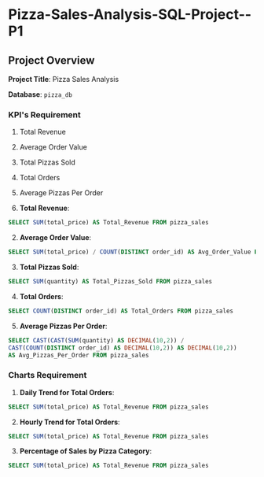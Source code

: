 # Pizza-Sales-Analysis-SQL-Project--P1


## Project Overview

**Project Title**: Pizza Sales Analysis  

**Database**: `pizza_db`


### KPI's Requirement

1. Total Revenue

2. Average Order Value

3. Total Pizzas Sold

4. Total Orders

5. Average Pizzas Per Order

1. **Total Revenue**:
```sql
SELECT SUM(total_price) AS Total_Revenue FROM pizza_sales
```

2. **Average Order Value**:
```sql
SELECT SUM(total_price) / COUNT(DISTINCT order_id) AS Avg_Order_Value FROM pizza_sales
```

3. **Total Pizzas Sold**:
```sql
SELECT SUM(quantity) AS Total_Pizzas_Sold FROM pizza_sales
```

4. **Total Orders**:
```sql
SELECT COUNT(DISTINCT order_id) AS Total_Orders FROM pizza_sales
```

5. **Average Pizzas Per Order**:
```sql
SELECT CAST(CAST(SUM(quantity) AS DECIMAL(10,2)) / 
CAST(COUNT(DISTINCT order_id) AS DECIMAL(10,2)) AS DECIMAL(10,2)) 
AS Avg_Pizzas_Per_Order FROM pizza_sales
```


### Charts Requirement


1. **Daily Trend for Total Orders**:
```sql
SELECT SUM(total_price) AS Total_Revenue FROM pizza_sales
```


2. **Hourly Trend for Total Orders**:
```sql
SELECT SUM(total_price) AS Total_Revenue FROM pizza_sales
```


3. **Percentage of Sales by Pizza Category**:
```sql
SELECT SUM(total_price) AS Total_Revenue FROM pizza_sales
```







